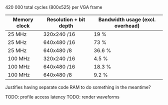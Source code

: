 420 000 total cycles (800x525) per VGA frame

| Memory clock | Resolution + bit depth | Bandwidth usage (excl. overhead) |
|--------------|------------------------|----------------------------------|
| 25 MHz       | 320x240 /16            | 19 %                             |
| 25 MHz       | 640x480 /16            | 73 %                             |
| 25 MHz       | 640x480 /8             | 36.6 %                           |
| 100 MHz      | 320x240 /16            | 4.5 %                            |
| 100 MHz      | 640x480 /16            | 18.3 %                           |
| 100 MHz      | 640x480 /8             | 9.2 %                            |

Justifies having separate code RAM to do something in the meantime?


TODO: profile access latency
TODO: render waveforms
